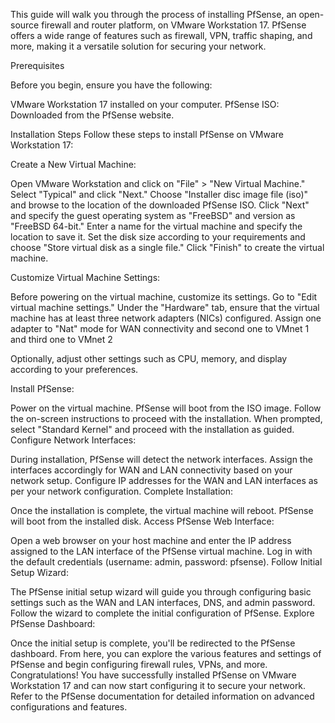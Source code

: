 This guide will walk you through the process of installing PfSense, an open-source firewall and router platform, on VMware Workstation 17. PfSense offers a wide range of features such as firewall, VPN, traffic shaping, and more, making it a versatile solution for securing your network.

Prerequisites

Before you begin, ensure you have the following:

VMware Workstation 17 installed on your computer.
PfSense ISO: Downloaded from the PfSense website.

Installation Steps
Follow these steps to install PfSense on VMware Workstation 17:

Create a New Virtual Machine:

Open VMware Workstation and click on "File" > "New Virtual Machine."
Select "Typical" and click "Next."
Choose "Installer disc image file (iso)" and browse to the location of the downloaded PfSense ISO.
Click "Next" and specify the guest operating system as "FreeBSD" and version as "FreeBSD 64-bit."
Enter a name for the virtual machine and specify the location to save it.
Set the disk size according to your requirements and choose "Store virtual disk as a single file."
Click "Finish" to create the virtual machine.


Customize Virtual Machine Settings:

Before powering on the virtual machine, customize its settings.
Go to "Edit virtual machine settings."
Under the "Hardware" tab, ensure that the virtual machine has at least three network adapters (NICs) configured. Assign one adapter to "Nat" mode for WAN connectivity and second one to VMnet 1 and third one to VMnet 2

Optionally, adjust other settings such as CPU, memory, and display according to your preferences.

Install PfSense:

Power on the virtual machine.
PfSense will boot from the ISO image. Follow the on-screen instructions to proceed with the installation.
When prompted, select "Standard Kernel" and proceed with the installation as guided.
Configure Network Interfaces:

During installation, PfSense will detect the network interfaces. Assign the interfaces accordingly for WAN and LAN connectivity based on your network setup.
Configure IP addresses for the WAN and LAN interfaces as per your network configuration.
Complete Installation:

Once the installation is complete, the virtual machine will reboot.
PfSense will boot from the installed disk.
Access PfSense Web Interface:

Open a web browser on your host machine and enter the IP address assigned to the LAN interface of the PfSense virtual machine.
Log in with the default credentials (username: admin, password: pfsense).
Follow Initial Setup Wizard:

The PfSense initial setup wizard will guide you through configuring basic settings such as the WAN and LAN interfaces, DNS, and admin password.
Follow the wizard to complete the initial configuration of PfSense.
Explore PfSense Dashboard:

Once the initial setup is complete, you'll be redirected to the PfSense dashboard.
From here, you can explore the various features and settings of PfSense and begin configuring firewall rules, VPNs, and more.
Congratulations! You have successfully installed PfSense on VMware Workstation 17 and can now start configuring it to secure your network. Refer to the PfSense documentation for detailed information on advanced configurations and features.





